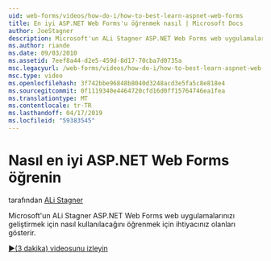 ```yaml
---
uid: web-forms/videos/how-do-i/how-to-best-learn-aspnet-web-forms
title: En iyi ASP.NET Web Forms'u öğrenmek nasıl | Microsoft Docs
author: JoeStagner
description: Microsoft'un ALi Stagner ASP.NET Web Forms web uygulamalarınızı geliştirmek için nasıl kullanılacağını öğrenmek için ihtiyacınız olanları gösterir.
ms.author: riande
ms.date: 09/03/2010
ms.assetid: 7eef8a44-d2e5-459d-8d17-70cba7d0735a
msc.legacyurl: /web-forms/videos/how-do-i/how-to-best-learn-aspnet-web-forms
msc.type: video
ms.openlocfilehash: 3f742bbe96848b8040d3248acd3e5fa5c8e818e4
ms.sourcegitcommit: 0f1119340e4464720cfd16d0ff15764746ea1fea
ms.translationtype: MT
ms.contentlocale: tr-TR
ms.lasthandoff: 04/17/2019
ms.locfileid: "59383545"
---
```

# <a name="how-to-best-learn-aspnet-web-forms"></a>Nasıl en iyi ASP.NET Web Forms öğrenin

tarafından [ALi Stagner](https://github.com/JoeStagner)

Microsoft'un ALi Stagner ASP.NET Web Forms web uygulamalarınızı geliştirmek için nasıl kullanılacağını öğrenmek için ihtiyacınız olanları gösterir.

[&#9654;(3 dakika) videosunu izleyin](https://channel9.msdn.com/Blogs/ASP-NET-Site-Videos/how-to-best-learn-aspnet-web-forms)
